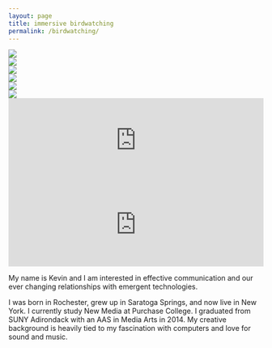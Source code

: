 ```yaml
---
layout: page
title: immersive birdwatching
permalink: /birdwatching/
---
```


<!-- <div class="img_row">
  <img class="col two" src="/img/IB_1.gif"/>
</div> -->

<img src="{{ site.baseurl }}/img/IB_1.gif">
<br>

<img src="{{ site.baseurl }}/img/IB_2.gif">
<br>

<img src="{{ site.baseurl }}/img/IB_3.gif">
<br>

<img src="{{ site.baseurl }}/img/IB_4.gif">
<br>

<img src="{{ site.baseurl }}/img/IB_5.gif">
<br>

<img src="{{ site.baseurl }}/img/ib1.png">

<iframe width="100%" height="166" scrolling="no" frameborder="no" src="https://w.soundcloud.com/player/?url=https%3A//api.soundcloud.com/tracks/297569453&amp;color=ff5500&amp;auto_play=false&amp;hide_related=false&amp;show_comments=true&amp;show_user=true&amp;show_reposts=false"></iframe>

<iframe width="100%" height="166" scrolling="no" frameborder="no" src="https://w.soundcloud.com/player/?url=https%3A//api.soundcloud.com/tracks/297569453&amp;color=ff5500&amp;auto_play=false&amp;hide_related=false&amp;show_comments=true&amp;show_user=true&amp;show_reposts=false"></iframe>


<br>


<!-- <h1>currently.</h1> -->
<!-- <h2>Empowering each other.</h2> -->
<!-- <h3> -->

 <p>

My name is Kevin and I am interested in effective communication and our ever changing relationships with emergent technologies.</p>

<p>I was born in Rochester, grew up in Saratoga Springs, and now live in New York. I currently study New Media at Purchase College. I graduated from SUNY Adirondack with an AAS in Media Arts in 2014. My creative background is heavily tied to my fascination with computers and love for sound and music.</p>

<!-- [resume](http://kevinegbert.com/resume.pdf) -->
